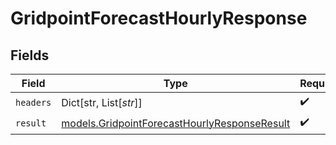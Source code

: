 # GridpointForecastHourlyResponse


## Fields

| Field                                                                                              | Type                                                                                               | Required                                                                                           | Description                                                                                        |
| -------------------------------------------------------------------------------------------------- | -------------------------------------------------------------------------------------------------- | -------------------------------------------------------------------------------------------------- | -------------------------------------------------------------------------------------------------- |
| `headers`                                                                                          | Dict[str, List[*str*]]                                                                             | :heavy_check_mark:                                                                                 | N/A                                                                                                |
| `result`                                                                                           | [models.GridpointForecastHourlyResponseResult](../models/gridpointforecasthourlyresponseresult.md) | :heavy_check_mark:                                                                                 | N/A                                                                                                |